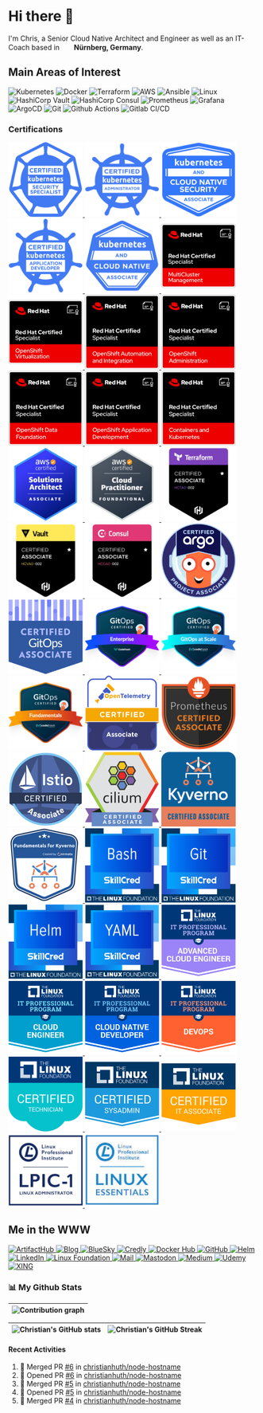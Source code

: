 # Hi there 👋

<p>I'm Chris, a Senior Cloud Native Architect and Engineer as well as an IT-Coach based in <img src='https://github.com/madebybowtie/FlagKit/blob/master/Assets/PNG/DE%403x.png?raw=true' width='21' height='15'> <b>Nürnberg, Germany</b>.</p>

## Main Areas of Interest
<p>
  <!-- infrastructure -->
  <img alt="Kubernetes" src="https://img.shields.io/badge/-Kubernetes-326ce5?style=flat-square&logo=kubernetes&logoColor=white" />
  <img alt="Docker" src="https://img.shields.io/badge/-Docker-46a2f1?style=flat-square&logo=docker&logoColor=white" />
  <img alt="Terraform" src="https://img.shields.io/badge/-Terraform-844fba?style=flat-square&logo=terraform&logoColor=white" />
  <img alt="AWS" src="https://img.shields.io/badge/-AWS-232F3E?style=flat-square&logo=amazonaws&logoColor=FF9900" />
  <img alt="Ansible" src="https://img.shields.io/badge/-Ansible-white?style=flat-square&logo=ansible&logoColor=black" />
  <img alt="Linux" src="https://img.shields.io/badge/-Linux-FCC624?style=flat-square&logo=linux&logoColor=black" />
  <img alt="HashiCorp Vault" src="https://img.shields.io/badge/-Vault-white?style=flat-square&logo=vault&logoColor=black" />
  <img alt="HashiCorp Consul" src="https://img.shields.io/badge/-Consul-F24C53?style=flat-square&logo=consul&logoColor=white" />
  
  <!-- monitoring -->
  <img alt="Prometheus" src="https://img.shields.io/badge/-Prometheus-E6522C?style=flat-square&logo=prometheus&logoColor=white" />
  <img alt="Grafana" src="https://img.shields.io/badge/-Grafana-F46800?style=flat-square&logo=grafana&logoColor=white" />
  
  <!-- git gud -->
  <img alt="ArgoCD" src="https://img.shields.io/badge/-ArgoCD-EF7B4D?style=flat-square&logo=argo&logoColor=white" />
  <img alt="Git" src="https://img.shields.io/badge/-Git-F05033?style=flat-square&logo=git&logoColor=white" />
  <img alt="Github Actions" src="https://img.shields.io/badge/-Github_Actions-2088FF?style=flat-square&logo=github-actions&logoColor=white" />
  <img alt="Gitlab CI/CD" src="https://img.shields.io/badge/-Gitlab_CI/CD-F0F0F0?style=flat-square&logo=gitlab&logoColor=white" />
</p>

### Certifications
<p>
  <a href="https://www.credly.com/badges/87ec89fc-b49e-4ab9-a415-823631702437" target="_blank">
    <img alt="Certified Kubernetes Security Specialist (CKS)" height="150px" width="150px" src="images/cks.png"/>
  </a>
  <a href="https://www.credly.com/badges/640e6244-0eb2-45b4-978f-4227bb023d1d" target="_blank">
    <img alt="Certified Kubernetes Administrator (CKA)" height="150px" width="150px" src="images/cka.png"/>
  </a>
  <a href="https://www.credly.com/badges/e4f83a39-ce23-4deb-8efc-d94ca069cb49" target="_blank">
    <img alt="Kubernetes and Cloud Native Security Associate (KCSA)" height="150px" width="150px" src="images/kcsa.png"/>
  </a>
  <a href="https://www.credly.com/badges/1e2dc1de-e3f8-42c3-8b61-707f95044bad" target="_blank">
    <img alt="Certified Kubernetes Application Developer (CKAD)" height="150px" width="150px" src="images/ckad.png"/>
  </a>
  <a href="https://www.credly.com/badges/e1c83309-53af-4deb-988b-72c6a6d8f7ad" target="_blank">
    <img alt="Kubernetes and Cloud Native Associate (KCNA)" height="150px" width="150px" src="images/kcna.png"/>
  </a>
  <a href="https://www.credly.com/badges/770f1f61-5424-4c41-8641-ab91c5fa1eae" target="_blank">
    <img alt="Red Hat® Certified Specialist in MultiCluster Management" height="150px" width="150px" src="images/redhat_certified_specialist_in_multicluster_management.png"/>
  </a>
  <a href="https://www.credly.com/badges/cafec68f-0c08-4e37-b199-4b7ff652c470" target="_blank">
    <img alt="Red Hat® Certified Specialist in OpenShift Virtualization" height="150px" width="150px" src="images/redhat_certified_specialist_in_openshift_virtualization.png"/>
  </a>
  <a href="https://www.credly.com/badges/e37741c9-9220-4add-a77d-3e56f9cb833b" target="_blank">
    <img alt="Red Hat® Certified Specialist in OpenShift Automation and Integration" height="150px" width="150px" src="images/redhat_certified_specialist_openshift_automation_and_integration.png"/>
  </a>
  <a href="https://www.credly.com/badges/f8320d2b-babd-440d-9cad-3e7dac584d86" target="_blank">
    <img alt="Red Hat® Certified Specialist in OpenShift Administration" height="150px" width="150px" src="images/redhat_certified_specialist_openshift_administration.png"/>
  </a>
  <a href="https://www.credly.com/badges/7d6a8642-5075-4d70-a50d-93b3a70e75b0" target="_blank">
    <img alt="Red Hat® Certified Specialist in OpenShift Data Foundation" height="150px" width="150px" src="images/redhat_certified_specialist_openshift_data_foundation.png"/>
  </a>
  <a href="https://www.credly.com/badges/fb0c442e-c880-4e6d-b97d-2baf8445cf20" target="_blank">
    <img alt="Red Hat® Certified Specialist in OpenShift Application Development" height="150px" width="150px" src="images/redhat_certified_specialist_openshift_application_development.png"/>
  </a>
  <a href="https://www.credly.com/badges/3b4c5a7e-20b2-4e4d-81f4-3c2759fc45c9" target="_blank">
    <img alt="Red Hat® Certified Specialist in Containers and Kubernetes" height="150px" width="150px" src="images/redhat_certified_specialist_containers_and_kubernetes.png"/>
  </a>
  <a href="https://www.credly.com/badges/d3a3349a-caf3-4508-ba9a-ad02f81a8f7c" target="_blank">
    <img alt="AWS Certified Solutions Architect – Associate" height="150px" width="150px" src="images/aws-saa.png"/>
  </a>
  <a href="https://www.credly.com/badges/c048742d-623e-44a5-9cc8-e0dfbb492707" target="_blank">
    <img alt="AWS Certified Cloud Practitioner" height="150px" width="150px" src="images/aws-cp.png"/>
  </a>
  <a href="https://www.credly.com/badges/f79d26b2-8dbc-4a70-9cf3-9c9ce388590c" target="_blank">
    <img alt="HashiCorp Certified: Terraform Associate" height="150px" width="150px" src="images/terraform_associate.png"/>
  </a>
  <a href="https://www.credly.com/badges/de27dcf9-82cf-4786-a573-e71266465565" target="_blank">
    <img alt="HashiCorp Certified: Vault Associate" height="150px" width="150px" src="images/vault_associate.png"/>
  </a>
  <a href="https://www.credly.com/badges/68c07833-84c5-43d5-afef-6e98938eab39" target="_blank">
    <img alt="HashiCorp Certified: Consul Associate" height="150px" width="150px" src="images/consul_associate.png"/>
  </a>
  <a href="https://www.credly.com/badges/b0094b8c-3531-4ff7-a1f0-f790f0fe1257" target="_blank">
    <img alt="Certified Argo Project Associate (CAPA)" height="150px" width="150px" src="images/certified_argo_project_associate.png"/>
  </a>
  <a href="https://www.credly.com/badges/8bd7ea69-d6c4-4ad8-a95e-155d5f56dbde" target="_blank">
    <img alt="Certified GitOps Associate (CGOA)" height="150px" width="150px" src="images/certified_gitops_associate.png"/>
  </a>
  <a href="https://www.credly.com/badges/7074bc73-0e0a-449a-8933-330222114080" target="_blank">
    <img alt="GitOps Enterprise" height="150px" width="150px" src="images/gitops_enterprise.png"/>
  </a>
  <a href="https://www.credly.com/badges/b4519be4-cbc6-4819-85de-513914ad6c77" target="_blank">
    <img alt="GitOps at Scale" height="150px" width="150px" src="images/gitops_at_scale.png"/>
  </a>
  <a href="https://www.credly.com/badges/b04591fc-d9f5-41d5-8a0c-efd2cc21832f" target="_blank">
    <img alt="GitOps Fundamentals" height="150px" width="150px" src="images/gitops_fundamentals.png"/>
  </a>
  <a href="https://www.credly.com/badges/d929d686-bae4-4be5-bf6a-e24351d8f9cd" target="_blank">
    <img alt="OpenTelemetry Certified Associate (OTCA)" height="150px" width="150px" src="images/opentelemetry_certified_associate.png"/>
  </a>
  <a href="https://www.credly.com/badges/faf0a3df-f8d9-40a8-b822-001789d36188" target="_blank">
    <img alt="Prometheus Certified Associate (PCA)" height="150px" width="150px" src="images/pca.png"/>
  </a>
  <a href="https://www.credly.com/badges/1a61c5ce-a520-40af-b233-0497a4fabfe7" target="_blank">
    <img alt="Istio Certified Associate (ICA)" height="150px" width="150px" src="images/istio_certified_associate.png"/>
  </a>
  <a href="https://www.credly.com/badges/af8519c9-e3f7-4362-8189-26dd9dca74c7" target="_blank">
    <img alt="Cilium Certified Associate (CCA)" height="150px" width="150px" src="images/cilium_certified_associate.png"/>
  </a>
  <a href="https://www.credly.com/badges/314e2ce5-3bf2-4d82-aaa9-92e9c9bf4f44" target="_blank">
    <img alt="Kyverno Certified Associate (KCA)" height="150px" width="150px" src="images/kyverno_certified_associate.png"/>
  </a>
  <a href="https://www.credly.com/badges/623460ae-bc90-43c1-8a93-2de8318dc840" target="_blank">
    <img alt="Fundamentals for Kyverno" height="150px" width="150px" src="images/fundamentals_for_kyverno.png"/>
  </a>
  <a href="https://www.credly.com/badges/1fb9666a-afc0-4c3a-aa52-11e39aa22bd2" target="_blank">
    <img alt="Developing Helm Charts (SC104)" height="150px" width="150px" src="images/shell_scripting_with_bash.png"/>
  </a>
  <a href="https://www.credly.com/badges/ac269acb-b6f6-46ea-b25f-fd5f4655e062" target="_blank">
    <img alt="Shell Scripting using Bash (SC103)" height="150px" width="150px" src="images/source_control_management_with_git.png"/>
  </a>
  <a href="https://www.credly.com/badges/a46ba6ca-e821-41e6-99bd-59b4334d5c7d" target="_blank">
    <img alt="Developing Helm Charts (SC104)" height="150px" width="150px" src="images/helm.png"/>
  </a>
  <a href="https://www.credly.com/badges/2fac3977-d44b-4b19-a438-93a8d9926c10" target="_blank">
    <img alt="Open Data Foramts YAML (SC101)" height="150px" width="150px" src="images/yaml.png"/>
  </a>
  <a href="https://www.credly.com/badges/e4f83a39-ce23-4deb-8efc-d94ca069cb49" target="_blank">
    <img alt="Advanced Cloud Engineer" height="150px" width="150px" src="images/advanced_cloud_engineer.png"/>
  </a>
  <a href="https://www.credly.com/badges/a90ac7b5-ab15-4711-8d38-8afdb0a72c9c" target="_blank">
    <img alt="Cloud Engineer" height="150px" width="150px" src="images/cloud_engineer.png"/>
  </a>
  <a href="https://www.credly.com/badges/15ca4959-028f-452f-8091-881dd961d0e3" target="_blank">
    <img alt="Cloud Native Developer" height="150px" width="150px" src="images/cloud_native_developer.png"/>
  </a>
  <a href="https://www.credly.com/badges/cb5d414c-d5fc-414e-bc3f-00c8d4483c4b" target="_blank">
    <img alt="DevOps IT Professional" height="150px" width="150px" src="images/devops_it.png"/>
  </a>
  <a href="https://www.credly.com/badges/a9f21792-89dd-4e55-9832-747a36a2c404" target="_blank">
    <img alt="Linux Foundation Certified Cloud Technician (LFCT)" height="150px" width="150px" src="images/lfct.png"/>
  </a>
  <a href="https://www.credly.com/badges/f92e7f4b-2b48-4325-a386-f1a6120a71ff" target="_blank">
    <img alt="Linux Foundation Certified Systems Administrator (LFCS)" height="150px" width="150px" src="images/lfcs.png"/>
  </a>
  <a href="https://www.credly.com/badges/657004bf-4304-47bb-94ab-2b77d47da0c3" target="_blank">
    <img alt="Linux Foundation Certified IT Associate (LFCA)" height="150px" width="150px" src="images/lfca.png"/>
  </a>
  <a href="https://lpi.org/v/LPI000442771/tjg4sn9f9a" target="_blank">
    <img alt="LPIC-1 Linux Administrator" height="150px" width="150px" src="images/lpic_1.png"/>
  </a>
  <a href="https://lpi.org/v/LPI000442771/tjg4sn9f9a" target="_blank">
    <img alt="Linux Essentials (LE-1)" height="150px" width="150px" src="images/linux_essentials.png"/>
  </a>
</p>

## Me in the WWW

[//]: <> (Icons from https://simpleicons.org)

<p>
  <a href="https://artifacthub.io/packages/search?repo=christianhuth" target="_blank">
    <img alt="ArtifactHub" src="https://img.shields.io/badge/ArtifactHub-417598?&style=flat-square&logo=artifacthub&logoColor=white" />
  </a>
  <a href="https://christianhuth.de" target="_blank">
    <img alt="Blog" src="https://img.shields.io/badge/Blog-15171A?&style=flat-square&logo=ghost&logoColor=white" />
  </a>
  <a href="https://bsky.app/profile/christianhuth.bsky.social" target="_blank">
    <img alt="BlueSky" src="https://img.shields.io/badge/BlueSky-0285FF?&style=flat-square&logo=bluesky&logoColor=white" />
  </a>
  <a href="https://www.credly.com/users/christianhuth/" target="_blank">
    <img alt="Credly" src="https://img.shields.io/badge/Credly-FF6B00?&style=flat-square&logo=credly&logoColor=white" />
  </a>
  <a href="https://hub.docker.com/u/christianhuth" target="_blank">
    <img alt="Docker Hub" src="https://img.shields.io/badge/Docker Hub-1C8AED?&style=flat-square&logo=docker&logoColor=white" />
  </a>
  <a href="https://github.com/christianhuth" target="_blank">
    <img alt="GitHub" src="https://img.shields.io/badge/GitHub-181717?&style=flat-square&logo=github&logoColor=white" />
  </a>
  <a href="https://charts.christianhuth.de" target="_blank">
    <img alt="Helm" src="https://img.shields.io/badge/Helm-0F1689?&style=flat-square&logo=helm&logoColor=white" />
  </a>
  <a href="https://www.linkedin.com/in/christianhuth/" target="_blank">
    <img alt="LinkedIn" src="https://img.shields.io/badge/LinkedIn-%230077B5.svg?&style=flat-square&logo=linkedin&logoColor=white" />
  </a>
  <a href="https://openprofile.dev/profile/christian.knell" target="_blank">
    <img alt="Linux Foundation" src="https://img.shields.io/badge/LinuxFoundation-003366?&style=flat-square&logo=linuxfoundation&logoColor=white"
  </a>
  <a href="mailto: christian@knell.it" target="_blank">
    <img alt="Mail" src="https://img.shields.io/badge/Mail-30B980?&style=flat-square&logo=minutemailer&logoColor=white" />
  </a>
  <a href="https://mastodon.social/@christianhuth" target="_blank">
    <img alt="Mastodon" src="https://img.shields.io/badge/Mastodon-6364FF?&style=flat-square&logo=mastodon&logoColor=white" />
  </a>
  <a href="https://medium.christianhuth.de" target="_blank">
    <img alt="Medium" src="https://img.shields.io/badge/Medium-000000?&style=flat-square&logo=medium&logoColor=white" />
  </a>
  <a href="https://udemy.com/user/christian-knell" target="_blank">
    <img alt="Udemy" src="https://img.shields.io/badge/Udemy-A435F0?&style=flat-square&logo=udemy&logoColor=white" />
  </a>
  <a href="https://www.xing.com/profile/Christian_HuthgebKnell" target="_blank">
    <img alt="XING" src="https://img.shields.io/badge/XING-006567?&style=flat-square&logo=xing&logoColor=white" />
  </a>
</p>

### 📊 My Github Stats

|   ![Contribution graph](https://activity-graph.herokuapp.com/graph?username=christianhuth&theme=rogue) |
| :---: |

| ![Christian's GitHub stats](https://github-readme-stats.vercel.app/api?username=christianhuth&show_icons=true&theme=city_lights) | ![Christian's GitHub Streak](https://github-readme-streak-stats.herokuapp.com/?user=christianhuth&theme=city-lights) |
| :---: | :---: |

#### Recent Activities

<!--START_SECTION:activity-->
1. 🎉 Merged PR [#6](https://github.com/christianhuth/node-hostname/pull/6) in [christianhuth/node-hostname](https://github.com/christianhuth/node-hostname)
2. 💪 Opened PR [#6](https://github.com/christianhuth/node-hostname/pull/6) in [christianhuth/node-hostname](https://github.com/christianhuth/node-hostname)
3. 🎉 Merged PR [#5](https://github.com/christianhuth/node-hostname/pull/5) in [christianhuth/node-hostname](https://github.com/christianhuth/node-hostname)
4. 💪 Opened PR [#5](https://github.com/christianhuth/node-hostname/pull/5) in [christianhuth/node-hostname](https://github.com/christianhuth/node-hostname)
5. 🎉 Merged PR [#4](https://github.com/christianhuth/node-hostname/pull/4) in [christianhuth/node-hostname](https://github.com/christianhuth/node-hostname)
<!--END_SECTION:activity-->
